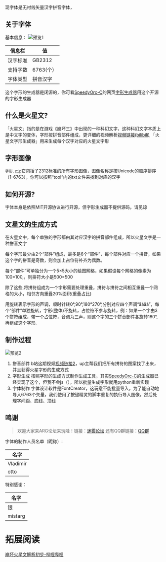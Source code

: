 

现字体是无衬线矢量汉字拼音字体，

## 关于字体
基本信息：
![预览1](https://github.com/user-attachments/assets/cd7affa1-e70e-4ced-8718-0e8e65f7391d)

|信息栏     |  值   |
| --- | --- |
|汉字标准|GB2312|
|支持字数|6763(个）
|字体类型|拼音汉字


这个字形的生成器是闭源的，你可看[SpeedyOrc-C](https://github.com/SpeedyOrc-C)的网页[字形生成器](https://github.com/SpeedyOrc-C/Honkai-3rd-II-Martian)用这个开源的字形生成器

## 什么是火星文?
「火星文」指的是在游戏《崩坏三》中出现的一种科幻文字，这种科幻文字本质上是中文字的变体，字形按拼音部件组成，更详细的视频解析[视频链接(bilibili)](https://b23.tv/f8WnEch)
「火星文字形生成器」用来生成每个汉字对应的火星文字形
## 字形图像
`字形.zip`它包括了2312标准的所有字形图像，图像名称是按Unicode的顺序排序（1-6763），你可以按照“tool”内的txt文件来找到对应的汉字
## 如何开源?
字体本身是依照MIT开源协议进行开源，但字形生成器不提供源码，请见谅
## 文星文的生成方式

在火星文中，每个单独的字形都由其对应汉字的拼音部件组成，所以火星文字是一种拼音文字

每个字形最少由2个“部件”组成，最多是6个“部件”，每个部件对应一个拼音，如果这个字的拼音是奇数，则会加上占位符补齐为偶数。

每个“部件”可单独分为一个5×5大小的绘图网格，如果假设每个网格的像素为100×100,，则拼符大小是500×500

除了这些,将拼符组成为一个字形需要处理重叠，拼符与拼符之间相互重叠一个网格的大小，相邻方向重叠20%面积(重叠占比)

用旋转表示字形的声调，顺时针转0°,90°,180°270°,分别对应四个声调“āáǎà”，每个“部件”单独旋转，字形(整体)不旋转，占位符不参与旋转，例：如果一个字由3个拼符组成，带一个占位符，音调为三声，则这个字的三个拼音部件各旋转180°,再组成这个字形.


## 制作过程
![预览2](https://github.com/user-attachments/assets/131afc62-8076-4886-b049-e86e9835d818)

1. 拼音部件
b站这期视频[视频链接2](https://b23.tv/f8WnEch)，up主帮我们把所有拼符的图案找了出来，并且获得火星字形的生成方式
2. 字形生成
按照字形的生成方式制作生成工具，其实[SpeedyOrc-C](https://github.com/SpeedyOrc-C)的生成器已经实现了这个，但我不会js（），所以批量生成字形就用python重新实现
3. 字体制作
字体设计软件是FontCreator，这玩意不能批量导入，为了能自动地导入6763个矢量，我们使用了按键精灵的脚本重复的执行导入图像，然后处理字间距、底线、顶线

## 鸣谢
> 欢迎大家来ARG论坛来玩哇！链接：[迷雾论坛](https://www.mistarg.cn) 
> 还有QQ群链接：[QQ群](https://qm.qq.com/q/Prh0S9r128)


字体的制作人员名单（昵称）:

|名字     |
| --- |
|Vladimir|
|otto |

特别感谢：

|名字     |
| --- | 
|银   | 
|mistarg|
# 拓展阅读
[崩坏火星文解析初步-哔哩哔哩](https://b23.tv/xCIbYN5)
